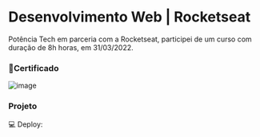 # Desenvolvimento Web | Rocketseat
Potência Tech em parceria com a Rocketseat, participei de um curso com duração de 8h horas, em 31/03/2022.

### 🥇Certificado
![image](https://user-images.githubusercontent.com/93353985/184972483-8953a394-c389-4328-8f69-72167962996a.png)

### Projeto
💻 Deploy:  
